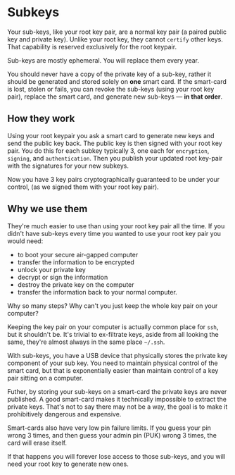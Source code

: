 # Subkeys

Your sub-keys, like your root key pair, are a normal key pair (a paired public key and private key). Unlike your root key, they cannot `certify` other keys. That capability is reserved exclusively for the root keypair.

Sub-keys are mostly ephemeral. You will replace them every year.

You should never have a copy of the private key of a sub-key, rather it should be generated and stored solely on **one** smart card. If the smart-card is lost, stolen or fails, you can revoke the sub-keys (using your root key pair), replace the smart card, and generate new sub-keys &mdash; **in that order**.

## How they work

Using your root keypair you ask a smart card to generate new keys and send the public key back. The public key is then signed with your root key pair. You do this for each subkey typically 3, one each for `encryption`, `signing`, and `authentication`. Then you publish your updated root key-pair with the signatures for your new subkeys.

Now you have 3 key pairs cryptographically guaranteed to be under your control, (as we signed them with your root key pair).

## Why we use them

They're much easier to use than using your root key pair all the time. If you didn't have sub-keys every time you wanted to use your root key pair you would need:
 - to boot your secure air-gapped computer
 - transfer the information to be encrypted
 - unlock your private key
 - decrypt or sign the information
 - destroy the private key on the computer
 - transfer the information back to your normal computer.

Why so many steps? Why can't you just keep the whole key pair on your computer?

Keeping the key pair on your computer is actually common place for `ssh`, but it shouldn't be. It's trivial to ex-filtrate keys, aside from all looking the same, they're almost always in the same place `~/.ssh`.

With sub-keys, you have a USB device that physically stores the private key component of your sub key. You need to maintain physical control of the smart card, but that is exponentially easier than maintain control of a key pair sitting on a computer.

Futher, by storing your sub-keys on a smart-card the private keys are never published. A good smart-card makes it technically impossible to extract the private keys. That's not to say there may not be a way, the goal is to make it prohibitively dangerous and expensive.

Smart-cards also have very low pin failure limits. If you guess your pin wrong 3 times, and then guess your admin pin (PUK) wrong 3 times, the card will erase itself.

If that happens you will forever lose access to those sub-keys, and you will need your root key to generate new ones.